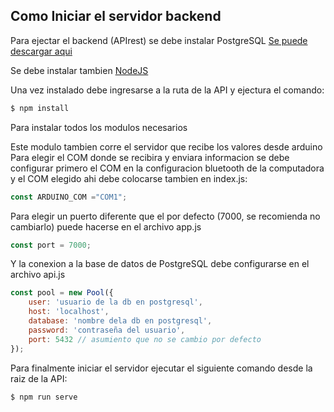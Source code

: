 ## Como Iniciar el servidor backend
Para ejectar el backend (APIrest) se debe instalar PostgreSQL [Se puede descargar aqui](https://www.enterprisedb.com/downloads/postgres-postgresql-downloads)

Se debe instalar tambien [NodeJS](https://nodejs.org/es/download/)

Una vez instalado debe ingresarse a la ruta de la API y ejectura el comando: 

```bash
$ npm install
```
Para instalar todos los modulos necesarios

Este modulo tambien corre el servidor que recibe los valores desde arduino
Para elegir el COM donde se recibira y enviara informacion se debe configurar primero el COM en la configuracion bluetooth de la computadora y el COM elegido ahi debe colocarse tambien en index.js:

```javascript
const ARDUINO_COM ="COM1";
```

Para elegir un puerto diferente que el por defecto (7000, se recomienda no cambiarlo) puede hacerse en el archivo app.js

```javascript
const port = 7000;
```

Y la conexion a la base de datos de PostgreSQL debe configurarse en el archivo api.js

```javascript
const pool = new Pool({
    user: 'usuario de la db en postgresql',
    host: 'localhost',
    database: 'nombre dela db en postgresql',
    password: 'contraseña del usuario',
    port: 5432 // asumiento que no se cambio por defecto
});
```

Para finalmente iniciar el servidor ejecutar el siguiente comando desde la raiz de la API:

```bash
$ npm run serve
```
